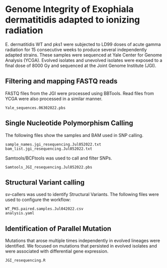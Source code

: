# Genome Integrity of Exophiala dermatitidis adapted to ionizing radiation 
E. dermatitidis WT and pks1 were subjected to LD99 doses of acute gamma radiation for 15 consecutive weeks to produce several independently adapted strains. These samples were sequenced at Yale Center for Genome Analysis (YCGA). Evolved isolates and unevolved isolates were exposed to a final dose of 8000 Gy and sequenced at the Joint Genome Institute (JGI).

## Filtering and mapping FASTQ reads
FASTQ files from the JGI were processed using BBTools. Read files from YCGA were also processed in a similar manner.
```
Yale_sequences.06302022.pbs
```

## Single Nucleotide Polymorphism Calling
The following files show the samples and BAM used in SNP calling.
```
sample_names.jgi_resequencing.Jul052022.txt
bam_list.jgi_resequencing.Jul052022.txt
```

Samtools/BCFtools was used to call and filter SNPs. 
```
Samtools_JGI_resequencing.Jul052022.pbs
```

## Structural Variant calling
sv-callers was used to identify Structural Variants. The following files were used to configure the workflow:
```
WT_PKS.paired.samples.Jul042022.csv
analysis.yaml
```

## Identification of Parallel Mutation
Mutations that arose multiple times independently in evolved lineages were identified. We focused on mutations that persisted in evolved isolates and were associated with differential gene expression.
```
JGI_resequencing.R
```
